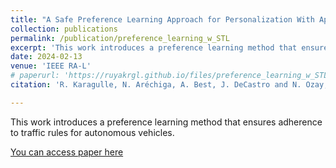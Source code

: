 ```yaml
---
title: "A Safe Preference Learning Approach for Personalization With Applications to Autonomous Vehicles"
collection: publications
permalink: /publication/preference_learning_w_STL
excerpt: 'This work introduces a preference learning method that ensures adherence to traffic rules for autonomous vehicles.'
date: 2024-02-13
venue: 'IEEE RA-L'
# paperurl: 'https://ruyakrgl.github.io/files/preference_learning_w_STL.pdf'
citation: 'R. Karagulle, N. Aréchiga, A. Best, J. DeCastro and N. Ozay, "A Safe Preference Learning Approach for Personalization With Applications to Autonomous Vehicles," in IEEE Robotics and Automation Letters, vol. 9, no. 5, pp. 4226-4233, May 2024, doi: 10.1109/LRA.2024.3375626.'

---
```

This work introduces a preference learning method that ensures adherence to traffic rules for autonomous vehicles.

[You can access paper here](https://ruyakrgl.github.io//files/preference_learning_w_STL.pdf)

<!-- R. Karagulle, N. Aréchiga, A. Best, J. DeCastro and N. Ozay, "A Safe Preference Learning Approach for Personalization With Applications to Autonomous Vehicles," in IEEE Robotics and Automation Letters, vol. 9, no. 5, pp. 4226-4233, May 2024, doi: 10.1109/LRA.2024.3375626. -->